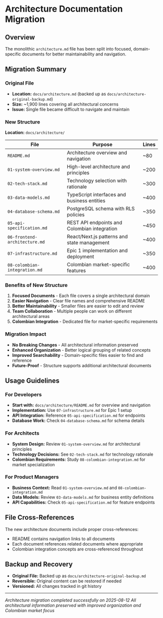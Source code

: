 # Architecture Documentation Migration

## Overview

The monolithic `architecture.md` file has been split into focused, domain-specific documents for better maintainability and navigation.

## Migration Summary

### Original File
- **Location:** `docs/architecture.md` (backed up as `docs/architecture-original-backup.md`)
- **Size:** ~1,900 lines covering all architectural concerns
- **Issue:** Single file became difficult to navigate and maintain

### New Structure
**Location:** `docs/architecture/`

| File | Purpose | Lines |
|------|---------|-------|
| `README.md` | Architecture overview and navigation | ~80 |
| `01-system-overview.md` | High-level architecture and principles | ~200 |
| `02-tech-stack.md` | Technology selection with rationale | ~300 |
| `03-data-models.md` | TypeScript interfaces and business entities | ~400 |
| `04-database-schema.md` | PostgreSQL schema with RLS policies | ~350 |
| `05-api-specification.md` | REST API endpoints and Colombian integration | ~450 |
| `06-frontend-architecture.md` | React/Next.js patterns and state management | ~400 |
| `07-infrastructure.md` | Epic 1 implementation and deployment | ~350 |
| `08-colombian-integration.md` | Colombian market-specific features | ~400 |

### Benefits of New Structure

1. **Focused Documents** - Each file covers a single architectural domain
2. **Easier Navigation** - Clear file names and comprehensive README
3. **Better Maintainability** - Smaller files are easier to edit and review
4. **Team Collaboration** - Multiple people can work on different architectural areas
5. **Colombian Integration** - Dedicated file for market-specific requirements

### Migration Impact

- **No Breaking Changes** - All architectural information preserved
- **Enhanced Organization** - Better logical grouping of related concepts
- **Improved Searchability** - Domain-specific files easier to find and reference
- **Future-Proof** - Structure supports additional architectural documents

## Usage Guidelines

### For Developers
- **Start with:** `docs/architecture/README.md` for overview and navigation
- **Implementation:** Use `07-infrastructure.md` for Epic 1 setup
- **API Integration:** Reference `05-api-specification.md` for endpoints
- **Database Work:** Check `04-database-schema.md` for schema details

### For Architects
- **System Design:** Review `01-system-overview.md` for architectural principles
- **Technology Decisions:** See `02-tech-stack.md` for technology rationale
- **Colombian Requirements:** Study `08-colombian-integration.md` for market specialization

### For Product Managers
- **Business Context:** Read `01-system-overview.md` and `08-colombian-integration.md`
- **Data Models:** Review `03-data-models.md` for business entity definitions
- **API Capabilities:** Check `05-api-specification.md` for feature endpoints

## File Cross-References

The new architecture documents include proper cross-references:
- README contains navigation links to all documents
- Each document references related documents where appropriate
- Colombian integration concepts are cross-referenced throughout

## Backup and Recovery

- **Original File:** Backed up as `docs/architecture-original-backup.md`
- **Reversible:** Original content can be restored if needed
- **Versioned:** All changes tracked in git history

---

*Architecture migration completed successfully on 2025-08-12*
*All architectural information preserved with improved organization and Colombian market focus*